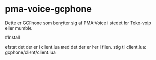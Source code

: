 # pma-voice-gcphone
Dette er GCPhone som benytter sig af PMA-Voice i stedet for Toko-voip eller mumble.


#Install

efstat det der er i client.lua med det der er her i filen. stig til client.lua: gcphone/client/client.lua
